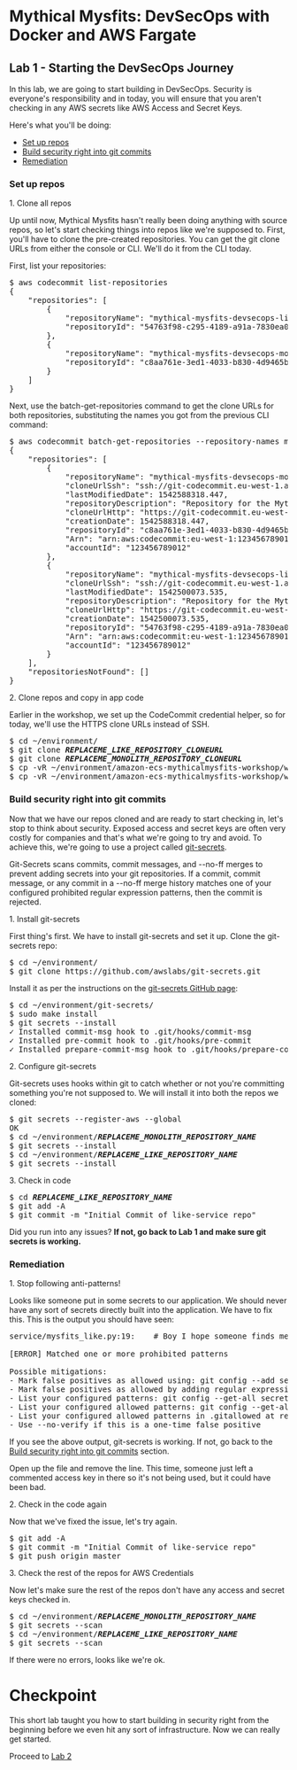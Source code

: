 # Mythical Mysfits: DevSecOps with Docker and AWS Fargate

## Lab 1 - Starting the DevSecOps Journey

In this lab, we are going to start building in DevSecOps. Security is everyone's responsibility and in today, you will ensure that you aren't checking in any AWS secrets like AWS Access and Secret Keys. 

Here's what you'll be doing:

* [Set up repos](#set-up-repos)
* [Build security right into git commits](#build-security-right-into-git-commits)
* [Remediation](#rsemediation)

### Set up repos

1\. Clone all repos

Up until now, Mythical Mysfits hasn't really been doing anything with source repos, so let's start checking things into repos like we're supposed to. First, you'll have to clone the pre-created repositories. You can get the git clone URLs from either the console or CLI. We'll do it from the CLI today. 

First, list your repositories:

<pre>
$ aws codecommit list-repositories
{
    "repositories": [
        {
            "repositoryName": "mythical-mysfits-devsecops-like-service",
            "repositoryId": "54763f98-c295-4189-a91a-7830ea085aae"
        },
        {
            "repositoryName": "mythical-mysfits-devsecops-monolith-service",
            "repositoryId": "c8aa761e-3ed1-4033-b830-4d9465b51087"
        }
    ]
}
</pre>

Next, use the batch-get-repositories command to get the clone URLs for both repositories, substituting the names you got from the previous CLI command:

<pre>
$ aws codecommit batch-get-repositories --repository-names mythical-mysfits-devsecops-monolith-service mythical-mysfits-devsecops-like-service
{
    "repositories": [
        {
            "repositoryName": "mythical-mysfits-devsecops-monolith-service",
            "cloneUrlSsh": "ssh://git-codecommit.eu-west-1.amazonaws.com/v1/repos/mythical-mysfits-devsecops-monolith-service",
            "lastModifiedDate": 1542588318.447,
            "repositoryDescription": "Repository for the Mythical Mysfits monolith service",
            "cloneUrlHttp": "https://git-codecommit.eu-west-1.amazonaws.com/v1/repos/mythical-mysfits-devsecops-monolith-service",
            "creationDate": 1542588318.447,
            "repositoryId": "c8aa761e-3ed1-4033-b830-4d9465b51087",
            "Arn": "arn:aws:codecommit:eu-west-1:123456789012:mythical-mysfits-devsecops-monolith-service",
            "accountId": "123456789012"
        },
        {
            "repositoryName": "mythical-mysfits-devsecops-like-service",
            "cloneUrlSsh": "ssh://git-codecommit.eu-west-1.amazonaws.com/v1/repos/mythical-mysfits-devsecops-like-service",
            "lastModifiedDate": 1542500073.535,
            "repositoryDescription": "Repository for the Mythical Mysfits like service",
            "cloneUrlHttp": "https://git-codecommit.eu-west-1.amazonaws.com/v1/repos/mythical-mysfits-devsecops-like-service",
            "creationDate": 1542500073.535,
            "repositoryId": "54763f98-c295-4189-a91a-7830ea085aae",
            "Arn": "arn:aws:codecommit:eu-west-1:123456789012:mythical-mysfits-devsecops-like-service",
            "accountId": "123456789012"
        }
    ],
    "repositoriesNotFound": []
}
</pre>

2\. Clone repos and copy in app code

Earlier in the workshop, we set up the CodeCommit credential helper, so for today, we'll use the HTTPS clone URLs instead of SSH. 

<pre>
$ cd ~/environment/
$ git clone <b><i>REPLACEME_LIKE_REPOSITORY_CLONEURL</b></i>
$ git clone <b><i>REPLACEME_MONOLITH_REPOSITORY_CLONEURL</b></i>
$ cp -vR ~/environment/amazon-ecs-mythicalmysfits-workshop/workshop-2/app/like-service/* <b><i>REPLACEME_LIKE_REPOSITORY_NAME</b></i>
$ cp -vR ~/environment/amazon-ecs-mythicalmysfits-workshop/workshop-2/app/monolith-service/* <b><i>REPLACEME_MONOLITH_REPOSITORY_NAME</b></i>
</pre>

### Build security right into git commits

Now that we have our repos cloned and are ready to start checking in, let's stop to think about security. Exposed access and secret keys are often very costly for companies and that's what we're going to try and avoid. To achieve this, we're going to use a project called [git-secrets](https://github.com/awslabs/git-secrets).

Git-Secrets scans commits, commit messages, and --no-ff merges to prevent adding secrets into your git repositories. If a commit, commit message, or any commit in a --no-ff merge history matches one of your configured prohibited regular expression patterns, then the commit is rejected.

1\. Install git-secrets

First thing's first. We have to install git-secrets and set it up. Clone the git-secrets repo:

<pre>
$ cd ~/environment/
$ git clone https://github.com/awslabs/git-secrets.git
</pre>

Install it as per the instructions on the [git-secrets GitHub page](https://github.com/awslabs/git-secrets#installing-git-secrets): 

<pre>
$ cd ~/environment/git-secrets/
$ sudo make install
$ git secrets --install
✓ Installed commit-msg hook to .git/hooks/commit-msg
✓ Installed pre-commit hook to .git/hooks/pre-commit
✓ Installed prepare-commit-msg hook to .git/hooks/prepare-commit-msg
</pre>

2\. Configure git-secrets

Git-secrets uses hooks within git to catch whether or not you're committing something you're not supposed to. We will install it into both the repos we cloned:

<pre>
$ git secrets --register-aws --global
OK
$ cd ~/environment/<b><i>REPLACEME_MONOLITH_REPOSITORY_NAME</b></i>
$ git secrets --install
$ cd ~/environment/<b><i>REPLACEME_LIKE_REPOSITORY_NAME</b></i>
$ git secrets --install
</pre>

3\. Check in code
<pre>
$ cd <b><i>REPLACEME_LIKE_REPOSITORY_NAME</b></i>
$ git add -A
$ git commit -m "Initial Commit of like-service repo"
</pre>

Did you run into any issues? **If not, go back to Lab 1 and make sure git secrets is working.**

### Remediation

1\. Stop following anti-patterns!

Looks like someone put in some secrets to our application. We should never have any sort of secrets directly built into the application. We have to fix this. This is the output you should have seen:

<pre>
service/mysfits_like.py:19:    # Boy I hope someone finds me: AKIAIOSFODNN7EXAMPLS

[ERROR] Matched one or more prohibited patterns

Possible mitigations:
- Mark false positives as allowed using: git config --add secrets.allowed ...
- Mark false positives as allowed by adding regular expressions to .gitallowed at repository's root directory
- List your configured patterns: git config --get-all secrets.patterns
- List your configured allowed patterns: git config --get-all secrets.allowed
- List your configured allowed patterns in .gitallowed at repository's root directory
- Use --no-verify if this is a one-time false positive
</pre>

If you see the above output, git-secrets is working. If not, go back to the [Build security right into git commits](#build-security-right-into-git-commits) section.

Open up the file and remove the line. This time, someone just left a commented access key in there so it's not being used, but it could have been bad.

2\. Check in the code again

Now that we've fixed the issue, let's try again.
<pre>
$ git add -A
$ git commit -m "Initial Commit of like-service repo"
$ git push origin master
</pre>

3\. Check the rest of the repos for AWS Credentials

Now let's make sure the rest of the repos don't have any access and secret keys checked in.

<pre>
$ cd ~/environment/<b><i>REPLACEME_MONOLITH_REPOSITORY_NAME</b></i>
$ git secrets --scan
$ cd ~/environment/<b><i>REPLACEME_LIKE_REPOSITORY_NAME</b></i>
$ git secrets --scan
</pre>

If there were no errors, looks like we're ok.

# Checkpoint

This short lab taught you how to start building in security right from the beginning before we even hit any sort of infrastructure. Now we can really get started.

Proceed to [Lab 2](../Lab-2)

